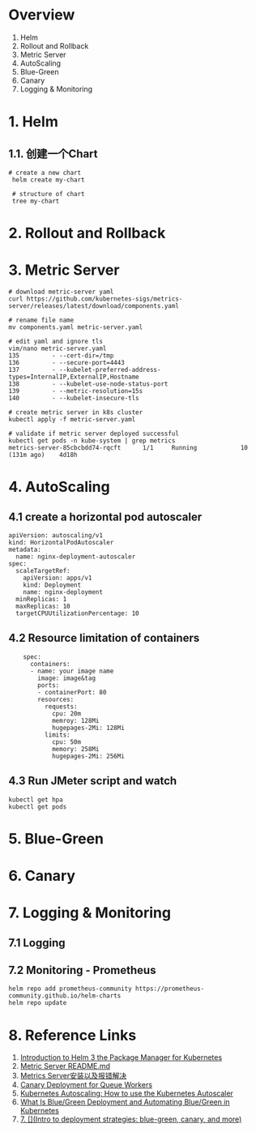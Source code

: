 # Overview
1. Helm
2. Rollout and Rollback
3. Metric Server
4. AutoScaling
5. Blue-Green 
6. Canary
7. Logging & Monitoring


# 1. Helm
## 1.1. 创建一个Chart

```shell
# create a new chart
 helm create my-chart

 # structure of chart
 tree my-chart

```

# 2. Rollout and Rollback

# 3. Metric Server
```shell
# download metric-server yaml
curl https://github.com/kubernetes-sigs/metrics-server/releases/latest/download/components.yaml

# rename file name
mv components.yaml metric-server.yaml

# edit yaml and ignore tls
vim/nano metric-server.yaml
135         - --cert-dir=/tmp
136         - --secure-port=4443
137         - --kubelet-preferred-address-types=InternalIP,ExternalIP,Hostname
138         - --kubelet-use-node-status-port
139         - --metric-resolution=15s
140         - --kubelet-insecure-tls

# create metric server in k8s cluster
kubectl apply -f metric-server.yaml

# validate if metric server deployed successful
kubectl get pods -n kube-system | grep metrics
metrics-server-85cbcbdd74-rqcft      1/1     Running            10 (131m ago)    4d18h
```

# 4. AutoScaling
## 4.1 create a horizontal pod autoscaler
```shell
apiVersion: autoscaling/v1
kind: HorizontalPodAutoscaler
metadata:
  name: nginx-deployment-autoscaler
spec:
  scaleTargetRef:
    apiVersion: apps/v1
    kind: Deployment
    name: nginx-deployment
  minReplicas: 1
  maxReplicas: 10
  targetCPUUtilizationPercentage: 10

```

## 4.2 Resource limitation of containers
```shell
    spec:
      containers:
      - name: your image name
        image: image&tag
        ports:
        - containerPort: 80
        resources:
          requests:
            cpu: 20m
            memroy: 128Mi
            hugepages-2Mi: 128Mi
          limits:
            cpu: 50m
            memory: 258Mi
            hugepages-2Mi: 256Mi

```

## 4.3 Run JMeter script and watch 
```shell
kubectl get hpa
kubectl get pods
```

# 5. Blue-Green

# 6. Canary

# 7. Logging & Monitoring

## 7.1 Logging

## 7.2 Monitoring - Prometheus
```shell
helm repo add prometheus-community https://prometheus-community.github.io/helm-charts
helm repo update
```

# 8. Reference Links
1. [Introduction to Helm 3 the Package Manager for Kubernetes](https://razorops.com/blog/introduction-to-helm-3-the-package-manager-for-kubernetes/)
2. [Metric Server README.md](https://github.com/kubernetes-sigs/metrics-server)
3. [Metrics Server安装以及报错解决](https://blog.csdn.net/liuyanwuyu/article/details/119793631)
4. [Canary Deployment for Queue Workers](https://abhishekvrshny.medium.com/canary-deployment-for-queue-workers-f06612ef858)
5. [Kubernetes Autoscaling: How to use the Kubernetes Autoscaler](https://www.clickittech.com/devops/kubernetes-autoscaling/)
6. [What Is Blue/Green Deployment and Automating Blue/Green in Kubernetes](https://codefresh.io/learn/software-deployment/what-is-blue-green-deployment/)
7. [7. [](Intro to deployment strategies: blue-green, canary, and more)](https://dev.to/mostlyjason/intro-to-deployment-strategies-blue-green-canary-and-more-3a3)